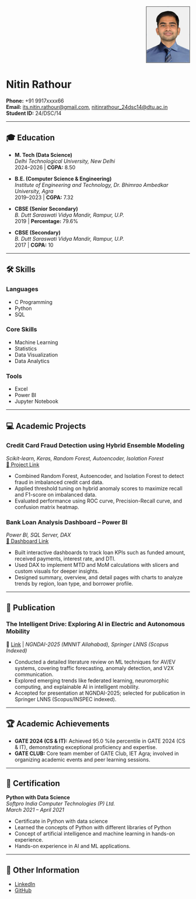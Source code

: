 <p align="right">
  <img src="https://github.com/its-nitin-rathour/Resume/blob/main/Img.jpg" alt="Nitin Rathour" width="120" />
</p>

# Nitin Rathour

**Phone:** +91 9917xxxx66  
**Email:** its.nitin.rathour@gmail.com, nitinrathour_24dsc14@dtu.ac.in   
**Student ID:** 24/DSC/14  

---

## 🎓 Education

- **M. Tech (Data Science)**  
  *Delhi Technological University, New Delhi*  
  2024–2026 | **CGPA:** 8.50

- **B.E. (Computer Science & Engineering)**  
  *Institute of Engineering and Technology, Dr. Bhimrao Ambedkar University, Agra*  
  2019–2023 | **CGPA:** 7.32

- **CBSE (Senior Secondary)**  
  *B. Dutt Saraswati Vidya Mandir, Rampur, U.P.*  
  2019 | **Percentage:** 79.6%

- **CBSE (Secondary)**  
  *B. Dutt Saraswati Vidya Mandir, Rampur, U.P.*  
  2017 | **CGPA:** 10

---

## 🛠 Skills
### Languages
- C Programming
- Python
- SQL

### Core Skills
- Machine Learning
- Statistics
- Data Visualization
- Data Analytics

### Tools
- Excel
- Power BI
- Jupyter Notebook

---

## 💻 Academic Projects

### Credit Card Fraud Detection using Hybrid Ensemble Modeling  
*Scikit-learn, Keras, Random Forest, Autoencoder, Isolation Forest*  
[🔗 Project Link](https://github.com/its-nitin-rathour/Credit-Card-Fraud-Detection-using-Hybrid-Ensemble-Modeling)

- Combined Random Forest, Autoencoder, and Isolation Forest to detect fraud in imbalanced credit card data.
- Applied threshold tuning on hybrid anomaly scores to maximize recall and F1-score on imbalanced data.
- Evaluated performance using ROC curve, Precision-Recall curve, and confusion matrix heatmap.


### Bank Loan Analysis Dashboard – Power BI  
*Power BI, SQL Server, DAX*  
[🔗 Dashboard Link](https://github.com/its-nitin-rathour/Bank-Loan-Analysis-Dashboard-Power-Bi)

- Built interactive dashboards to track loan KPIs such as funded amount, received payments, interest rate, and DTI.
- Used DAX to implement MTD and MoM calculations with slicers and custom visuals for deeper insights.
- Designed summary, overview, and detail pages with charts to analyze trends by region, loan type, and borrower profile.

---
## 🧠 Publication

### The Intelligent Drive: Exploring AI in Electric and Autonomous Mobility  
🔗 [Link](#) | _NGNDAI-2025 (MNNIT Allahabad), Springer LNNS (Scopus Indexed)_

- Conducted a detailed literature review on ML techniques for AV/EV systems, covering traffic forecasting, anomaly detection, and V2X communication.  
- Explored emerging trends like federated learning, neuromorphic computing, and explainable AI in intelligent mobility.  
- Accepted for presentation at NGNDAI-2025; selected for publication in Springer LNNS (Scopus/INSPEC indexed).

---

## 🏆 Academic Achievements

- **GATE 2024 (CS & IT):** Achieved 95.0 %ile percentile in GATE 2024 (CS & IT),  demonstrating exceptional proficiency and expertise.
- **GATE CLUB:** Core team member of GATE Club, IET Agra; involved in organizing academic events and peer learning sessions.
---

## 📜 Certification

**Python with Data Science**  
*Softpro India Computer Technologies (P) Ltd.*  
_March 2021 – April 2021_

- Certificate in Python with data science
- Learned the concepts of  Python with different libraries of Python
- Concept of artificial intelligence and machine learning in hands-on experience.
- Hands-on experience in AI and ML applications.


---

## 🔗 Other Information

- [LinkedIn](https://www.linkedin.com/in/its-nitin-rathour/)
- [GitHub](https://github.com/its-nitin-rathour)

